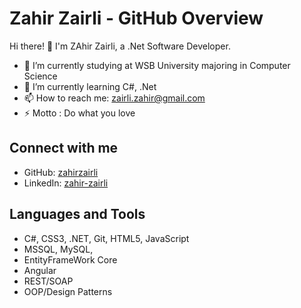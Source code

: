 # Zahir Zairli - GitHub Overview

Hi there! 👋 I'm ZAhir Zairli, a .Net Software Developer.

- 🔭 I’m currently studying at WSB University majoring in Computer Science
- 🌱 I’m currently learning C#, .Net
- 📫 How to reach me: zairli.zahir@gmail.com
- ⚡ Motto : Do what you love

## Connect with me
- GitHub: [zahirzairli](https://github.com/zahirzairli)
- LinkedIn: [zahir-zairli](https://www.linkedin.com/in/zahir-zairli)

## Languages and Tools
- C#, CSS3, .NET, Git, HTML5, JavaScript
- MSSQL, MySQL,
- EntityFrameWork Core
- Angular
- REST/SOAP
- OOP/Design Patterns
